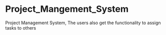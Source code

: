 # Project_Mangement_System
Project Management System, The users also get the functionality to assign tasks to others
